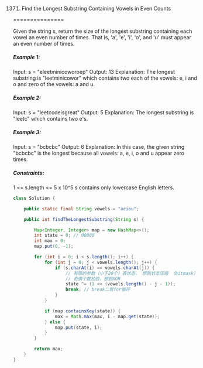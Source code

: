 1371. Find the Longest Substring Containing Vowels in Even Counts

===============

Given the string s, return the size of the longest substring containing each vowel an even number of times. That is, 'a', 'e', 'i', 'o', and 'u' must appear an even number of times.

##### Example 1:

Input: s = "eleetminicoworoep"
Output: 13
Explanation: The longest substring is "leetminicowor" which contains two each of the vowels: e, i and o and zero of the vowels: a and u.

##### Example 2:

Input: s = "leetcodeisgreat"
Output: 5
Explanation: The longest substring is "leetc" which contains two e's.

##### Example 3:

Input: s = "bcbcbc"
Output: 6
Explanation: In this case, the given string "bcbcbc" is the longest because all vowels: a, e, i, o and u appear zero times.

##### Constraints:

1 <= s.length <= 5 x 10^5
s contains only lowercase English letters.

```java
class Solution {

    public static final String vowels = "aeiou";

    public int findTheLongestSubstring(String s) {

        Map<Integer, Integer> map = new HashMap<>();
        int state = 0; // 00000
        int max = 0;
        map.put(0, -1);

        for (int i = 0; i < s.length(); i++) {
            for (int j = 0; j < vowels.length(); j++) {
                if (s.charAt(i) == vowels.charAt(j)) {
                    // 有限的参数（小于20个）表状态， 想到状态压缩 （bitmask）
                    // 奇偶个数校验，想到XOR
                    state ^= (1 << (vowels.length() - j - 1));
                    break; // break二层for循环
                }
            }

            if (map.containsKey(state)) {
                max = Math.max(max, i - map.get(state));
            } else {
                map.put(state, i);
            }
        }

        return max;
    }
}
```

